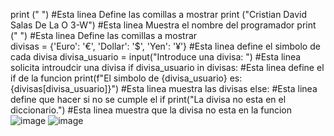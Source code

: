 print (" ") #Esta linea Define las comillas a mostrar 
print ("Cristian David Salas De La O 3-W") #Esta linea Muestra el nombre del programador 
print (" ") #Esta linea Define las comillas a mostrar  
divisas = {'Euro': '€', 'Dollar': '$', 'Yen': '¥'}  #Esta linea define el simbolo de cada divisa
divisa_usuario = input("Introduce una divisa: ")  #Esta linea solicita introudcir una divisa
if divisa_usuario in divisas:  #Esta linea define el if de la funcion
    print(f"El simbolo de {divisa_usuario} es: {divisas[divisa_usuario]}") #Esta linea muestra las divisas
else: #Esta linea define que hacer si no se cumple el if
    print("La divisa no esta en el diccionario.") #Esta linea muestra que la divisa no esta en la funcion 
![image](https://github.com/user-attachments/assets/adb3529d-f67f-4f8d-b4e1-175b14b3df27)
![image](https://github.com/user-attachments/assets/eb99fe8a-ec8b-4bf9-b98a-18941c07e414)
